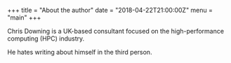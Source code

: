 +++
title = "About the author"
date = "2018-04-22T21:00:00Z"
menu = "main"
+++

Chris Downing is a UK-based consultant focused on the high-performance computing (HPC) industry.

He hates writing about himself in the third person.
